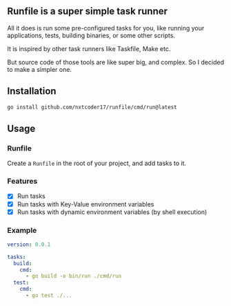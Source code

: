 ## Runfile is a super simple task runner

All it does is run some pre-configured tasks for you, like running your applications, tests, building binaries, or some other scripts.

It is inspired by other task runners like Taskfile, Make etc.

But source code of those tools are like super big, and complex. So I decided to make a simpler one.

## Installation

```bash
go install github.com/nxtcoder17/runfile/cmd/run@latest
```

## Usage

### Runfile

Create a `Runfile` in the root of your project, and add tasks to it.

### Features

- [x] Run tasks
- [x] Run tasks with Key-Value environment variables
- [x] Run tasks with dynamic environment variables (by shell execution)

### Example

```yaml
version: 0.0.1

tasks:
  build:
    cmd: 
      - go build -o bin/run ./cmd/run
  test:
    cmd: 
      - go test ./...
